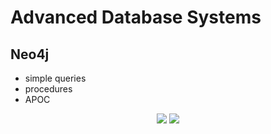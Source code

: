 # Advanced Database Systems
## Neo4j

- simple queries
- procedures
- APOC

<p align="center">
          <img src="https://user-images.githubusercontent.com/80395610/152036335-878cde92-2e1b-4e0b-a989-2d2f7dd8ccb3.JPG">
 <img src="https://user-images.githubusercontent.com/80395610/152036338-f0fb0119-b925-4b6d-9255-b690c23b1410.JPG"
 </p>

